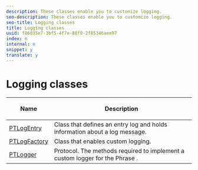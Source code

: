 ```yaml
---
description: These classes enable you to customize logging.
seo-description: These classes enable you to customize logging.
seo-title: Logging classes
title: Logging classes
uuid: f86035e7-3bf5-4f7e-88f0-2f85346aee97
index: n
internal: n
snippet: y
translate: y
---
```


# Logging classes


<table frame="all" colsep="1" rowsep="1" id="table_389797D3CEF14EA2862E0B20C6E6CC41"> 
 <thead> 
  <tr rowsep="1"> 
   <th colname="1" class="entry"> <p>Name</p> </th> 
   <th colname="2" class="entry"> <p>Description</p> </th> 
  </tr> 
 </thead>
 <tbody> 
  <tr rowsep="1"> 
   <td colname="1" rowsep="0"> <a href="http://help.adobe.com/en_US/primetime/api/psdk/appledoc/Classes/PTLogEntry.html" format="html" scope="external">PTLogEntry</a> </td> 
   <td colname="2" rowsep="0">Class that defines an entry log and holds information about a log message.</td> 
  </tr> 
  <tr rowsep="1"> 
   <td colname="1"> <a href="http://help.adobe.com/en_US/primetime/api/psdk/appledoc/Classes/PTLogFactory.html" format="html" scope="external">PTLogFactory</a> </td> 
   <td colname="2">Class that enables custom logging.</td> 
  </tr> 
  <tr rowsep="1"> 
   <td colname="1"> <a href="http://help.adobe.com/en_US/primetime/api/psdk/appledoc/Protocols/PTLogger.html" format="html" scope="external">PTLogger</a> </td> 
   <td colname="2">Protocol. The methods required to implement a custom logger for the 
    <ph conkeyref="phrases/primetime-sdk-name">
     Phrase
    </ph>. </td> 
  </tr> 
 </tbody> 
</table>

